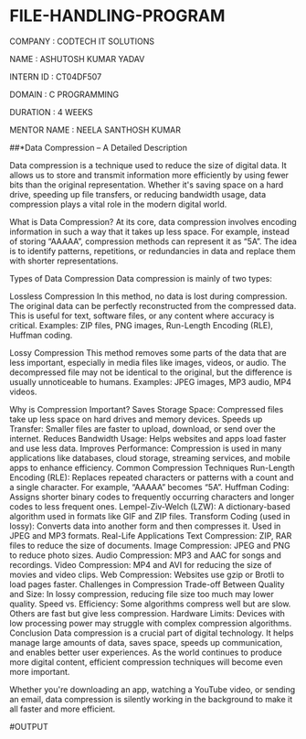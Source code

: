 # FILE-HANDLING-PROGRAM
COMPANY : CODTECH IT SOLUTIONS

NAME : ASHUTOSH KUMAR YADAV

INTERN ID : CT04DF507

DOMAIN : C PROGRAMMING

DURATION : 4 WEEKS

MENTOR NAME : NEELA SANTHOSH KUMAR

##*Data Compression – A Detailed Description

Data compression is a technique used to reduce the size of digital data. It allows us to store and transmit information more efficiently by using fewer bits than the original representation. Whether it's saving space on a hard drive, speeding up file transfers, or reducing bandwidth usage, data compression plays a vital role in the modern digital world.

What is Data Compression?
At its core, data compression involves encoding information in such a way that it takes up less space. For example, instead of storing “AAAAA”, compression methods can represent it as “5A”. The idea is to identify patterns, repetitions, or redundancies in data and replace them with shorter representations.

Types of Data Compression
Data compression is mainly of two types:

Lossless Compression In this method, no data is lost during compression. The original data can be perfectly reconstructed from the compressed data. This is useful for text, software files, or any content where accuracy is critical. Examples: ZIP files, PNG images, Run-Length Encoding (RLE), Huffman coding.

Lossy Compression This method removes some parts of the data that are less important, especially in media files like images, videos, or audio. The decompressed file may not be identical to the original, but the difference is usually unnoticeable to humans. Examples: JPEG images, MP3 audio, MP4 videos.

Why is Compression Important?
Saves Storage Space: Compressed files take up less space on hard drives and memory devices.
Speeds up Transfer: Smaller files are faster to upload, download, or send over the internet.
Reduces Bandwidth Usage: Helps websites and apps load faster and use less data.
Improves Performance: Compression is used in many applications like databases, cloud storage, streaming services, and mobile apps to enhance efficiency.
Common Compression Techniques
Run-Length Encoding (RLE): Replaces repeated characters or patterns with a count and a single character. For example, “AAAAA” becomes “5A”.
Huffman Coding: Assigns shorter binary codes to frequently occurring characters and longer codes to less frequent ones.
Lempel-Ziv-Welch (LZW): A dictionary-based algorithm used in formats like GIF and ZIP files.
Transform Coding (used in lossy): Converts data into another form and then compresses it. Used in JPEG and MP3 formats.
Real-Life Applications
Text Compression: ZIP, RAR files to reduce the size of documents.
Image Compression: JPEG and PNG to reduce photo sizes.
Audio Compression: MP3 and AAC for songs and recordings.
Video Compression: MP4 and AVI for reducing the size of movies and video clips.
Web Compression: Websites use gzip or Brotli to load pages faster.
Challenges in Compression
Trade-off Between Quality and Size: In lossy compression, reducing file size too much may lower quality.
Speed vs. Efficiency: Some algorithms compress well but are slow. Others are fast but give less compression.
Hardware Limits: Devices with low processing power may struggle with complex compression algorithms.
Conclusion
Data compression is a crucial part of digital technology. It helps manage large amounts of data, saves space, speeds up communication, and enables better user experiences. As the world continues to produce more digital content, efficient compression techniques will become even more important.

Whether you're downloading an app, watching a YouTube video, or sending an email, data compression is silently working in the background to make it all faster and more efficient.

#OUTPUT
